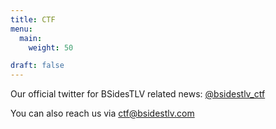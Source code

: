 ```yaml
---
title: CTF
menu:
  main:
    weight: 50

draft: false
---
```


Our official twitter for BSidesTLV related news: [@bsidestlv_ctf](https://twitter.com/BSidesTLV_CTF)

You can also reach us via [ctf@bsidestlv.com](mailto:ctf@bsidestlv.com)

